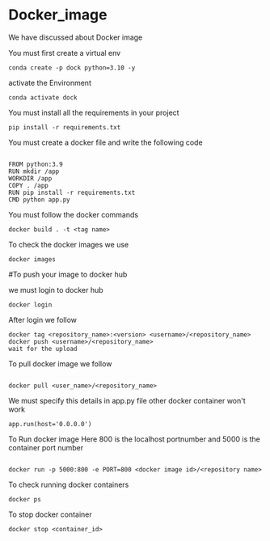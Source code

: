 # Docker_image
We have discussed about Docker image 


You must first create a virtual env
```
conda create -p dock python=3.10 -y

```

activate the Environment
```
conda activate dock

```

You must install all the requirements in your project

```
pip install -r requirements.txt

```

You must create a docker file and write the following code 

```

FROM python:3.9
RUN mkdir /app
WORKDIR /app
COPY . /app
RUN pip install -r requirements.txt
CMD python app.py

```

You must follow the docker commands

```
docker build . -t <tag name>

```

To check the docker images we use

```
docker images

```

#To push your image to docker hub

we must login to docker hub
```
docker login
```

After login we follow

```
docker tag <repository_name>:<version> <username>/<repository_name> 
docker push <username>/<repository_name>
wait for the upload
```

To pull docker image we follow
```

docker pull <user_name>/<repository_name>

```
We must specify this details in app.py file
other docker container won't work 
```
app.run(host='0.0.0.0')

```

To Run docker image
Here 800 is the localhost portnumber and 5000 is the container port number 

```

docker run -p 5000:800 -e PORT=800 <docker image id>/<repository name>

```

To check running docker containers
```
docker ps
```

To stop docker container

```
docker stop <container_id>

```
